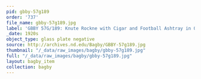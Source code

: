 ```yaml
---
pid: gbby-57g189
order: '737'
file_name: gbby-57g189.jpg
label: 'GBBY 57G/189: Knute Rockne with Cigar and Football Ashtray in Office - c1920s'
_date: 1920s
object_type: glass plate negative
source: http://archives.nd.edu/Bagby/GBBY-57g189.jpg
thumbnail: "/_data/raw_images/bagby/gbby-57g189.jpg"
full: "/_data/raw_images/bagby/gbby-57g189.jpg"
layout: bagby_item
collection: bagby
---
```


